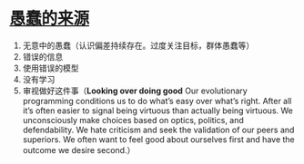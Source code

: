# [愚蠢的来源](https://fs.blog/smart-decisions/#sources_of_stupidity)

1. 无意中的愚蠢（认识偏差持续存在。过度关注目标，群体愚蠢等）
2. 错误的信息
3. 使用错误的模型
4. 没有学习
5. 审视做好这件事（**Looking over doing good**   Our evolutionary programming conditions us to do what’s easy over what’s right. After all it’s often easier to signal being virtuous than actually being virtuous. We unconsciously make choices based on optics, politics, and defendability. We hate criticism and seek the validation of our peers and superiors. We often want to feel good about ourselves first and have the outcome we desire second.）























